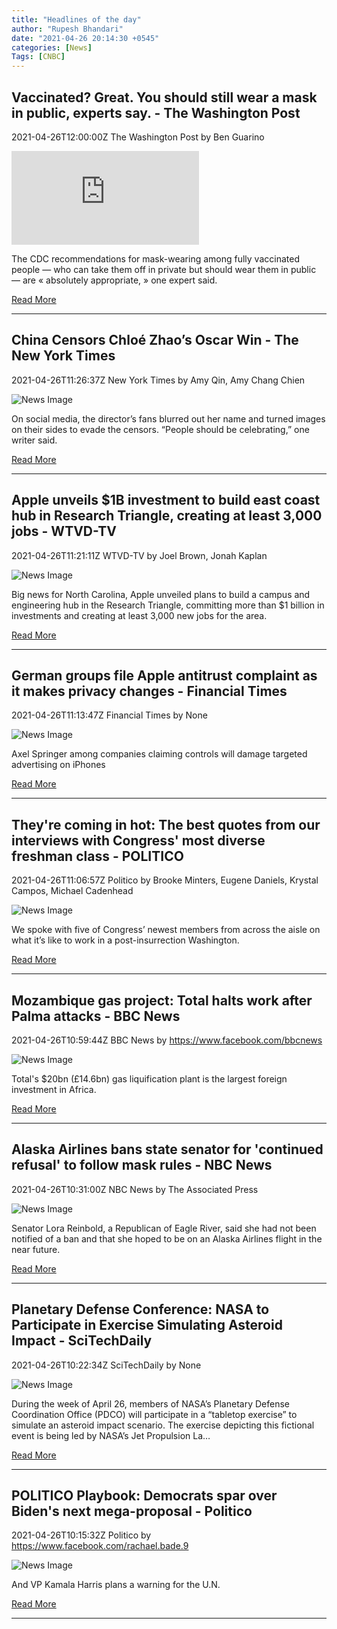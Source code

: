```yaml
---
title: "Headlines of the day"
author: "Rupesh Bhandari"
date: "2021-04-26 20:14:30 +0545"
categories: [News]
Tags: [CNBC]
---
```


## Vaccinated? Great. You should still wear a mask in public, experts say. - The Washington Post

2021-04-26T12:00:00Z The Washington Post by Ben Guarino

![News Image](https://www.washingtonpost.com/wp-apps/imrs.php?src=https://arc-anglerfish-washpost-prod-washpost.s3.amazonaws.com/public/VC57WWHSDAI6VABFLU2IS5UKZA.jpg&w=1440)

The CDC recommendations for mask-wearing among fully vaccinated people — who can take them off in private but should wear them in public — are « absolutely appropriate, » one expert said.

[Read More](https://www.washingtonpost.com/health/2021/04/26/vaccinated-wear-a-mask/)

---

## China Censors Chloé Zhao’s Oscar Win - The New York Times

2021-04-26T11:26:37Z New York Times by Amy Qin, Amy Chang Chien

![News Image](https://static01.nyt.com/images/2021/04/26/world/26china-oscars-01/26china-oscars-01-facebookJumbo.jpg)

On social media, the director’s fans blurred out her name and turned images on their sides to evade the censors. “People should be celebrating,” one writer said.

[Read More](https://www.nytimes.com/2021/04/26/world/asia/china-chloe-zhao-oscars.html)

---

## Apple unveils $1B investment to build east coast hub in Research Triangle, creating at least 3,000 jobs - WTVD-TV

2021-04-26T11:21:11Z WTVD-TV by Joel Brown, Jonah Kaplan

![News Image](https://cdn.abcotvs.com/dip/images/10548901_AppleGeneric.jpg?w=1600)

Big news for North Carolina, Apple unveiled plans to build a campus and engineering hub in the Research Triangle, committing more than $1 billion in investments and creating at least 3,000 new jobs for the area.

[Read More](https://abc11.com/apple-research-triangle-park-north-carolina/10547896/)

---

## German groups file Apple antitrust complaint as it makes privacy changes - Financial Times

2021-04-26T11:13:47Z Financial Times by None

![News Image](https://www.ft.com/__origami/service/image/v2/images/raw/https%3A%2F%2Fd1e00ek4ebabms.cloudfront.net%2Fproduction%2F0894b1f2-9b8c-4b3e-aed8-99c0d59eb2b3.jpg?source=next-opengraph&fit=scale-down&width=900)

Axel Springer among companies claiming controls will damage targeted advertising on iPhones

[Read More](https://www.ft.com/content/0a48d9aa-244b-4945-b2a0-01c68683544a)

---

## They're coming in hot: The best quotes from our interviews with Congress' most diverse freshman class - POLITICO

2021-04-26T11:06:57Z Politico by Brooke Minters, Eugene Daniels, Krystal Campos, Michael Cadenhead

![News Image](https://static.politico.com/1b/ee/da0db71649d3be064dd4dcd660e9/red-fresh-blue-illo-final-1.jpg)

We spoke with five of Congress’ newest members from across the aisle on what it’s like to work in a post-insurrection Washington.

[Read More](https://www.politico.com/news/2021/04/26/new-117th-congress-freshman-members-diversity-2021-483987)

---

## Mozambique gas project: Total halts work after Palma attacks - BBC News

2021-04-26T10:59:44Z BBC News by https://www.facebook.com/bbcnews

![News Image](https://ichef.bbci.co.uk/news/1024/branded_news/13006/production/_117803877_gettyimages-1232052021.jpg)

Total's $20bn (£14.6bn) gas liquification plant is the largest foreign investment in Africa.

[Read More](https://www.bbc.com/news/world-africa-56886085)

---

## Alaska Airlines bans state senator for 'continued refusal' to follow mask rules - NBC News

2021-04-26T10:31:00Z NBC News by The Associated Press

![News Image](https://media4.s-nbcnews.com/j/newscms/2021_17/3467792/210426-lora_reinbold-mc-1127_6126b632c98330ee2572978ed91e00e7.nbcnews-fp-1200-630.jpg)

Senator Lora Reinbold, a Republican of Eagle River, said she had not been notified of a ban and that she hoped to be on an Alaska Airlines flight in the near future.

[Read More](https://www.nbcnews.com/news/us-news/alaska-airlines-bans-state-senator-continued-refusal-follow-mask-rules-n1265332)

---

## Planetary Defense Conference: NASA to Participate in Exercise Simulating Asteroid Impact - SciTechDaily

2021-04-26T10:22:34Z SciTechDaily by None

![News Image](https://scitechdaily.com/images/Ancient-100-Kilometer-Diameter-Impact-Crater.jpg)

During the week of April 26, members of NASA’s Planetary Defense Coordination Office (PDCO) will participate in a “tabletop exercise” to simulate an asteroid impact scenario. The exercise depicting this fictional event is being led by NASA’s Jet Propulsion La…

[Read More](https://scitechdaily.com/planetary-defense-conference-nasa-to-participate-in-exercise-simulating-asteroid-impact/)

---

## POLITICO Playbook: Democrats spar over Biden's next mega-proposal - Politico

2021-04-26T10:15:32Z Politico by https://www.facebook.com/rachael.bade.9

![News Image](https://static.politico.com/08/10/15acd252430e9e4cedc977888fda/210426-sanders-biden-ap-773.jpg)

And VP Kamala Harris plans a warning for the U.N.

[Read More](https://www.politico.com/newsletters/playbook/2021/04/26/democrats-spar-over-bidens-next-mega-proposal-492595)

---
